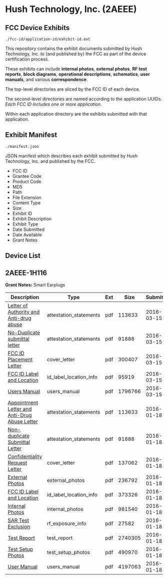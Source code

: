 # Hush Technology, Inc. (2AEEE)
## FCC Device Exhibits

```
./fcc-id/application-id/exhibit-id.ext
```

This repository contains the exhibit documents submitted by Hush Technology, Inc. to (and published by) the FCC as part of the device certification process.

These exhibits can include **internal photos**, **external photos**, **RF test reports**, **block diagrams**, **operational descriptions**, **schematics**, **user manuals**, and various **correspondence**.

The top-level directories are sliced by the FCC ID of each device.

The second-level directories are named according to the application UUIDs. *Each FCC ID includes one or more application.*

Within each application directory are the exhibits submitted with that application. 

## Exhibit Manifest

```
./manifest.json
```

JSON manifest which describes each exhibit submitted by Hush Technology, Inc. and published by the FCC.

- FCC ID
- Grantee Code
- Product Code
- MD5
- Path
- File Extension
- Content Type
- Size
- Exhibit ID
- Exhibit Description
- Exhibit Type
- Date Submitted
- Date Available
- Grant Notes

## Device List
## 2AEEE-1H116
**Grant Notes:** Smart Earplugs

| Description | Type | Ext | Size | Submitted | Available |
| ----------- | ---- | --- | ---- | --------- | --------- |
| [Letter of Authority and Anti-drug abuse](2AEEE-1H116/3c05a2a54af423979b525494430ea39c/2876717.pdf) | attestation_statements | pdf | 113633 | 2016-03-15 | 2016-03-15 |
| [No-Duplicate submittal letter](2AEEE-1H116/3c05a2a54af423979b525494430ea39c/2876718.pdf) | attestation_statements | pdf | 91888 | 2016-03-15 | 2016-03-15 |
| [FCC ID Placement Letter](2AEEE-1H116/3c05a2a54af423979b525494430ea39c/2930480.pdf) | cover_letter | pdf | 300407 | 2016-03-15 | 2016-03-15 |
| [FCC ID Label and Location](2AEEE-1H116/3c05a2a54af423979b525494430ea39c/2930481.pdf) | id_label_location_info | pdf | 95919 | 2016-03-15 | 2016-03-15 |
| [Users Manual](2AEEE-1H116/3c05a2a54af423979b525494430ea39c/2930482.pdf) | users_manual | pdf | 1796766 | 2016-03-15 | 2016-03-15 |
| [Appointment Letter and Anti-Drug Abuse Letter](2AEEE-1H116/8ed2ba70a7706af28b11c94751b2276e/2876717.pdf) | attestation_statements | pdf | 113633 | 2016-01-18 | 2016-01-18 |
| [Non-duplicate Submittal Letter](2AEEE-1H116/8ed2ba70a7706af28b11c94751b2276e/2876718.pdf) | attestation_statements | pdf | 91888 | 2016-01-18 | 2016-01-18 |
| [Confidentiality Request Letter](2AEEE-1H116/8ed2ba70a7706af28b11c94751b2276e/2876720.pdf) | cover_letter | pdf | 137062 | 2016-01-18 | 2016-01-18 |
| [External Photos](2AEEE-1H116/8ed2ba70a7706af28b11c94751b2276e/2876721.pdf) | external_photos | pdf | 236792 | 2016-01-18 | 2016-01-18 |
| [FCC ID Label and Location](2AEEE-1H116/8ed2ba70a7706af28b11c94751b2276e/2876722.pdf) | id_label_location_info | pdf | 373326 | 2016-01-18 | 2016-01-18 |
| [Internal Photos](2AEEE-1H116/8ed2ba70a7706af28b11c94751b2276e/2876723.pdf) | internal_photos | pdf | 981540 | 2016-01-18 | 2016-01-18 |
| [SAR Test Exclusion](2AEEE-1H116/8ed2ba70a7706af28b11c94751b2276e/2876725.pdf) | rf_exposure_info | pdf | 27582 | 2016-01-18 | 2016-01-18 |
| [Test Report](2AEEE-1H116/8ed2ba70a7706af28b11c94751b2276e/2876729.pdf) | test_report | pdf | 2740305 | 2016-01-18 | 2016-01-18 |
| [Test Setup Photos](2AEEE-1H116/8ed2ba70a7706af28b11c94751b2276e/2876727.pdf) | test_setup_photos | pdf | 490970 | 2016-01-18 | 2016-01-18 |
| [User Manual](2AEEE-1H116/8ed2ba70a7706af28b11c94751b2276e/2876728.pdf) | users_manual | pdf | 4197063 | 2016-01-18 | 2016-01-18 |
